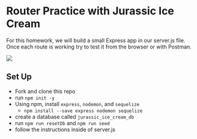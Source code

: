 # Router Practice with Jurassic Ice Cream

For this homework, we will build a small Express app in our server.js file. Once each route is working try to test it from the browser or with Postman.

![](https://cdn.dribbble.com/users/28275/screenshots/3804066/icecream.gif)

## Set Up
- Fork and clone this repo
- run `npm init -y`
- Using npm, install `express`, `nodemon`, and `sequelize`
    - `npm install --save express nodemon sequelize`
- create a database called `jurassic_ice_cream_db`
- run `npm run resetDb` and `npm run seed`
- follow the instructions inside of server.js

